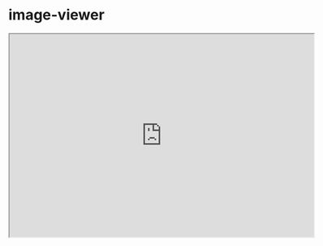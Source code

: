 # image-viewer

<iframe 
    src="https://rsnyder.github.io/image-viewer/wc:017_Great_blue_turaco_at_Kibale_forest_National_Park_Photo_by_Giles_Laurent.jpg"
    height="400"
    width="600"
></iframe>